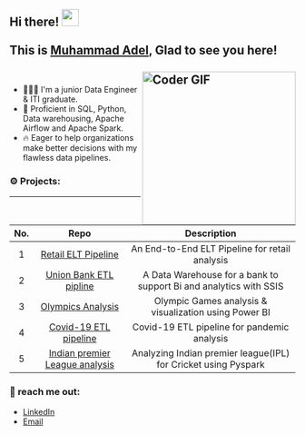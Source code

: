 <h2 align="left">
 <abc>
  <br>Hi there! <img src="https://user-images.githubusercontent.com/42378118/110234147-e3259600-7f4e-11eb-95be-0c4047144dea.gif" width="30"><br>
  <br> This is <a href="https://www.linkedin.com/in/3adiola/" target="_blank">Muhammad Adel</a>, Glad to see you here! <br>
  <br>
    <img align="right" src="https://media.giphy.com/media/SWoSkN6DxTszqIKEqv/giphy.gif" alt="Coder GIF" width="270">
 </abc>

### 
- 👨🏻‍💻 I'm a junior Data Engineer & ITI graduate.
- 🧠 Proficient in SQL, Python, Data warehousing, Apache Airflow and Apache Spark.
- 🔥 Eager to help organizations make better decisions with my flawless data pipelines.

### ⚙️ Projects:
--------
| No. | Repo | Description
| :--: | :--: | :--: |
| 1 | [Retail ELT Pipeline](https://github.com/muhammadaadel/Retail-ELT-dbt-snowflake) | An End-to-End ELT Pipeline for retail analysis|
| 2 | [Union Bank ETL pipline](https://github.com/muhammadaadel/Banking-ETL-Analytics-Pipeline-SSIS) | A Data Warehouse for a bank to support Bi and analytics with SSIS|
| 3 | [Olympics Analysis](https://github.com/muhammadaadel/olympics-analysis-and-visualiztion) | Olympic Games analysis & visualization using Power BI |
| 4 | [Covid-19 ETL pipeline](https://github.com/muhammadaadel/Covid-19-analysis-pipeline) | Covid-19 ETL pipeline for pandemic analysis |
| 5 | [Indian premier League analysis](https://github.com/muhammadaadel/IPL-Analytics-Pipeline-Spark) | Analyzing Indian premier league(IPL) for Cricket using Pyspark|

### 📩 reach me out:
- [LinkedIn](https://www.linkedin.com/in/3adiola/)
- [Email](mailto:muhammad.aadel97@gmail.com)


